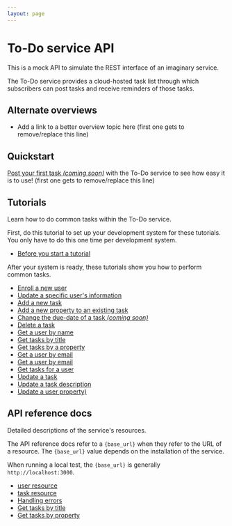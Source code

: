 ```yaml
---
layout: page
---
```


# To-Do service API

This is a mock API to simulate the REST interface of an
imaginary service.

The To-Do service provides a cloud-hosted task list through which
subscribers can post tasks and receive reminders of those tasks.

## Alternate overviews

* Add a link to a better overview topic here (first one gets to remove/replace this line)

## Quickstart

[Post your first task _(coming soon)_](#quickstart) with the To-Do service to see how easy it is to use! (first one gets to remove/replace this line)

## Tutorials

Learn how to do common tasks within the To-Do service.

First, do this tutorial to set up your development system for these tutorials. You only have to do this one time per development system.

* [Before you start a tutorial](tutorials/before-you-start-a-tutorial.md)

After your system is ready, these tutorials show you how to perform common tasks.

* [Enroll a new user](tutorials/enroll-a-new-user)
* [Update a specific user's information](tutorials/update-user-info)
* [Add a new task](tutorials/add-a-new-task)
* [Add a new property to an existing task](tutorials/update-task-new-prop)
* [Change the due-date of a task _(coming soon)_](#tutorials)
* [Delete a task](tutorials/delete-a-task)
* [Get a user by name](tutorials/get-a-user-by-name)
* [Get tasks by title](tutorials/get-tasks-by-title)
* [Get tasks by a property](/docs/tutorials/get-task-by-property.md)
* [Get a user by email](tutorials/get-a-user-by-email)
* [Get a user by email](tutorials/get-user-by-email)
* [Get tasks for a user](tutorials/get-tasks-for-a-user.md)
* [Update a task](tutorials/update-a-task.md)
* [Update a task description](tutorials/update-task-description.md)
* [Update a user property)](tutorials/update-user-property)

## API reference docs

Detailed descriptions of the service's resources.

The API reference docs refer to a `{base_url}` when they
refer to the URL of a resource. The `{base_url}` value depends
on the installation of the service.

When running a local test, the `{base_url}` is
generally `http://localhost:3000`.

* [user resource](api/user)
* [task resource](api/task)
* [Handling errors](api/handling-errors)
* [Get tasks by title](tasks-get-tasks-by-title)
* [Get tasks by property](/docs/api/get-task-ref.md)
